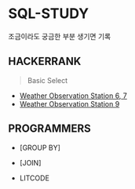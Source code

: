 # SQL-STUDY
조금이라도 궁금한 부분 생기면 기록

## HACKERRANK  
> Basic Select
* [Weather Observation Station 6, 7](https://github.com/bettertospeak/SQL-STUDY/blob/main/HACKERRANK/Weather%20Observation%20Station%206.md)
* [Weather Observation Station 9](https://github.com/bettertospeak/SQL-STUDY/blob/main/HACKERRANK/Weather%20Observation%20Station%209.md)
## PROGRAMMERS
* [GROUP BY]
* [JOIN]


* LITCODE
